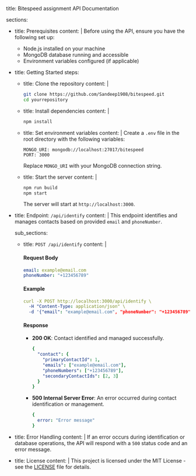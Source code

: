 title: Bitespeed assignment API Documentation

sections:
  - title: Prerequisites
    content: |
      Before using the API, ensure you have the following set up:
      - Node.js installed on your machine
      - MongoDB database running and accessible
      - Environment variables configured (if applicable)

  - title: Getting Started
    steps:
      - title: Clone the repository
        content: |
          ```bash
          git clone https://github.com/Sandeep1908/bitespeed.git
          cd yourrepository
          ```

      - title: Install dependencies
        content: |
          ```bash
          npm install
          ```

      - title: Set environment variables
        content: |
          Create a `.env` file in the root directory with the following variables:
          ```dotenv
          MONGO_URI: mongodb://localhost:27017/bitespeed
          PORT: 3000
          ```
          Replace `MONGO_URI` with your MongoDB connection string.

      - title: Start the server
        content: |
          ```bash
          npm run build
          npm start
          ```
          The server will start at `http://localhost:3000`.

  - title: Endpoint: `/api/identify`
    content: |
      This endpoint identifies and manages contacts based on provided `email` and `phoneNumber`.

    sub_sections:
      - title: `POST /api/identify`
        content: |
          #### Request Body

          ```yaml
          email: example@email.com
          phoneNumber: "+123456789"
          ```

          #### Example

          ```yaml
          curl -X POST http://localhost:3000/api/identify \
            -H "Content-Type: application/json" \
            -d '{"email": "example@email.com", "phoneNumber": "+123456789"}'
          ```

          #### Response

          - **200 OK**: Contact identified and managed successfully.
            ```yaml
            {
              "contact": {
                "primaryContactId": 1,
                "emails": ["example@email.com"],
                "phoneNumbers": ["+123456789"],
                "secondaryContactIds": [2, 3]
              }
            }
            ```

          - **500 Internal Server Error**: An error occurred during contact identification or management.
            ```yaml
            {
              error: "Error message"
            }
            ```

  - title: Error Handling
    content: |
      If an error occurs during identification or database operations, the API will respond with a `500` status code and an error message.

  - title: License
    content: |
      This project is licensed under the MIT License - see the [LICENSE](LICENSE) file for details.

